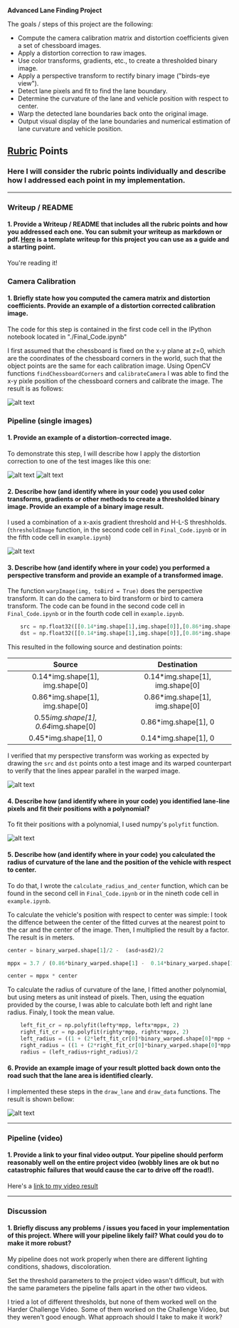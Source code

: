 
**Advanced Lane Finding Project**

The goals / steps of this project are the following:

* Compute the camera calibration matrix and distortion coefficients given a set of chessboard images.
* Apply a distortion correction to raw images.
* Use color transforms, gradients, etc., to create a thresholded binary image.
* Apply a perspective transform to rectify binary image ("birds-eye view").
* Detect lane pixels and fit to find the lane boundary.
* Determine the curvature of the lane and vehicle position with respect to center.
* Warp the detected lane boundaries back onto the original image.
* Output visual display of the lane boundaries and numerical estimation of lane curvature and vehicle position.

[//]: # (Image References)

[image1]: ./imagens_para_writeup/undistorted.JPG "Undistorted"
[image22]: ./imagens_para_writeup/distorted_road.JPG "Road (original)"
[image2]: ./imagens_para_writeup/undistorted_road.JPG "Road Transformed"
[image3]: ./imagens_para_writeup/threshold.JPG "Binary Example"
[image4]: ./imagens_para_writeup/birdeye0.JPG "Warp Example"
[image5]: ./imagens_para_writeup/polyfit.JPG "Fit Visual"
[image6]: ./output_images/test3.jpg "Output"
[video1]: ./project_video_output.mp4 "Video"

## [Rubric](https://review.udacity.com/#!/rubrics/571/view) Points

### Here I will consider the rubric points individually and describe how I addressed each point in my implementation.  

---

### Writeup / README

#### 1. Provide a Writeup / README that includes all the rubric points and how you addressed each one.  You can submit your writeup as markdown or pdf.  [Here](https://github.com/udacity/CarND-Advanced-Lane-Lines/blob/master/writeup_template.md) is a template writeup for this project you can use as a guide and a starting point.  

You're reading it!

### Camera Calibration

#### 1. Briefly state how you computed the camera matrix and distortion coefficients. Provide an example of a distortion corrected calibration image.

The code for this step is contained in the first code cell in the IPython notebook located in "./Final_Code.ipynb"

I first assumed that the chessboard is fixed on the x-y plane at z=0, which are the coordinates of the chessboard corners in the world, such that the object points are the same for each calibration image. Using OpenCV functions `findChessboardCorners` and `calibrateCamera` I was able to find the x-y pixle position of the chessboard corners and calibrate the image. The result is as follows:

![alt text][image1]

### Pipeline (single images)

#### 1. Provide an example of a distortion-corrected image.

To demonstrate this step, I will describe how I apply the distortion correction to one of the test images like this one:

![alt text][image22]
![alt text][image2]

#### 2. Describe how (and identify where in your code) you used color transforms, gradients or other methods to create a thresholded binary image.  Provide an example of a binary image result.

I used a combination of a x-axis gradient threshold and H-L-S threshholds. (`thresholdImage` function, in the second code cell in  `Final_Code.ipynb` or in the fifth code cell in `example.ipynb`)

![alt text][image3]

#### 3. Describe how (and identify where in your code) you performed a perspective transform and provide an example of a transformed image.

The function `warpImage(img, toBird = True)` does the perspective transform. It can do the camera to bird transform or bird to camera transform. The code can be found in the second code cell in `Final_Code.ipynb` or in the fourth code cell in `example.ipynb`.


```python
    src = np.float32([[0.14*img.shape[1],img.shape[0]],[0.86*img.shape[1],img.shape[0]],[0.55*img.shape[1],0.64*img.shape[0]],[0.45*img.shape[1],0.64*img.shape[0]]])
    dst = np.float32([[0.14*img.shape[1],img.shape[0]],[0.86*img.shape[1],img.shape[0]],[0.86*img.shape[1],0],[0.14*img.shape[1],0]])
```

This resulted in the following source and destination points:

| Source        | Destination   | 
|:-------------:|:-------------:| 
| 0.14*img.shape[1], img.shape[0]      | 0.14*img.shape[1], img.shape[0]        | 
| 0.86*img.shape[1], img.shape[0]      | 0.86*img.shape[1], img.shape[0]      |
| 0.55*img.shape[1], 0.64*img.shape[0]     | 0.86*img.shape[1], 0      |
| 0.45*img.shape[1], 0      | 0.14*img.shape[1], 0        |

I verified that my perspective transform was working as expected by drawing the `src` and `dst` points onto a test image and its warped counterpart to verify that the lines appear parallel in the warped image.

![alt text][image4]

#### 4. Describe how (and identify where in your code) you identified lane-line pixels and fit their positions with a polynomial?

To fit their positions with a polynomial, I used numpy's `polyfit` function.

![alt text][image5]

#### 5. Describe how (and identify where in your code) you calculated the radius of curvature of the lane and the position of the vehicle with respect to center.

To do that, I wrote the `calculate_radius_and_center` function, which can be found in the second cell in `Final_Code.ipynb` or in the nineth code cell in `example.ipynb`.

To calculate the vehicle's position with respect to center was simple: I took the diffence between the center of the fitted curves at the nearest point to the car and the center of the image. Then, I multiplied the result by a factor. The result is in meters.

```python
center = binary_warped.shape[1]/2 -  (asd+asd2)/2

mppx = 3.7 / (0.86*binary_warped.shape[1] -  0.14*binary_warped.shape[1])# 3.7/ (0.86*binary_warped.shape[1] -  0.14*binary_warped.shape[1])  is meters per pixel in x axis

center = mppx * center
```

To calculate the radius of curvature of the lane, I fitted another polynomial, but using meters as unit instead of pixels. Then, using the equation provided by the course, I was able to calculate both left and right lane radius. Finaly, I took the mean value.

```python
    left_fit_cr = np.polyfit(lefty*mpp, leftx*mppx, 2)
    right_fit_cr = np.polyfit(righty*mpp, rightx*mppx, 2)
    left_radius = ((1 + (2*left_fit_cr[0]*binary_warped.shape[0]*mpp + left_fit_cr[1])**2)**1.5) / np.absolute(2*left_fit_cr[0])
    right_radius = ((1 + (2*right_fit_cr[0]*binary_warped.shape[0]*mpp + right_fit_cr[1])**2)**1.5) / np.absolute(2*right_fit_cr[0])
    radius = (left_radius+right_radius)/2
```

#### 6. Provide an example image of your result plotted back down onto the road such that the lane area is identified clearly.

I implemented these steps in the `draw_lane` and `draw_data` functions. The result is shown bellow:

![alt text][image6]

---

### Pipeline (video)

#### 1. Provide a link to your final video output.  Your pipeline should perform reasonably well on the entire project video (wobbly lines are ok but no catastrophic failures that would cause the car to drive off the road!).


Here's a [link to my video result](./project_video_output.mp4)

---

### Discussion

#### 1. Briefly discuss any problems / issues you faced in your implementation of this project.  Where will your pipeline likely fail?  What could you do to make it more robust?

My pipeline does not work properly when there are different lighting conditions, shadows, discoloration. 

Set the threshold parameters to the project video wasn't difficult, but with the same parameters the pipeline falls apart in the other two videos.

I tried a lot of different thresholds, but none of them worked well on the Harder Challenge Video. Some of them worked on the Challenge Video, but they weren't good enough. What approach should I take to make it work?

